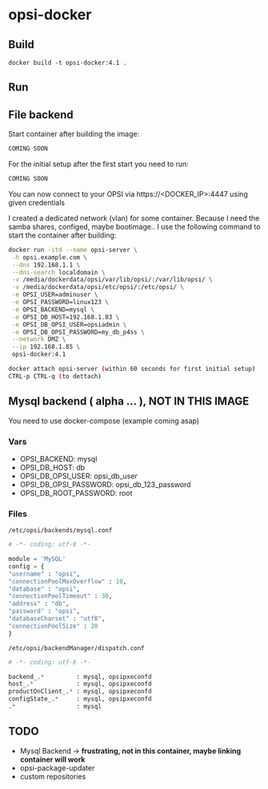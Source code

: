 # opsi-docker

## Build

` docker build -t opsi-docker:4.1 . `

## Run

## File backend

Start container after building the image:

```bash
COMING SOON
```

For the initial setup after the first start you need to run:

```bash
COMING SOON

```

You can now connect to your OPSI via https://<DOCKER_IP>:4447 using given credentials

I created a dedicated network (vlan) for some container. Because I need the samba shares, configed, maybe bootimage.. I use the following command to start the container after building:

```bash
docker run -itd --name opsi-server \
 -h opsi.example.com \
 --dns 192.168.1.1 \
 --dns-search localdomain \
 -v /media/dockerdata/opsi/var/lib/opsi/:/var/lib/opsi/ \
 -v /media/dockerdata/opsi/etc/opsi/:/etc/opsi/ \
 -e OPSI_USER=adminuser \
 -e OPSI_PASSWORD=linux123 \
 -e OPSI_BACKEND=mysql \
 -e OPSI_DB_HOST=192.168.1.83 \
 -e OPSI_DB_OPSI_USER=opsiadmin \
 -e OPSI_DB_OPSI_PASSWORD=my_db_p4ss \
 --network DMZ \
 --ip 192.168.1.85 \
 opsi-docker:4.1

docker attach opsi-server (within 60 seconds for first initial setup)
CTRL-p CTRL-q (to dettach)
```


## Mysql backend ( alpha ... ), NOT IN THIS IMAGE

You need to use docker-compose (example coming asap)

### Vars

  - OPSI_BACKEND: mysql
  - OPSI_DB_HOST: db
  - OPSI_DB_OPSI_USER: opsi_db_user
  - OPSI_DB_OPSI_PASSWORD: opsi_db_123_password
  - OPSI_DB_ROOT_PASSWORD: root

### Files

`/etc/opsi/backends/mysql.conf`

```python
# -*- coding: utf-8 -*-

module = 'MySQL'
config = {
"username" : "opsi",
"connectionPoolMaxOverflow" : 10,
"database" : "opsi",
"connectionPoolTimeout" : 30,
"address" : "db",
"password" : "opsi",
"databaseCharset" : "utf8",
"connectionPoolSize" : 20
}

```

`/etc/opsi/backendManager/dispatch.conf`

```python
# -*- coding: utf-8 -*-

backend_.*         : mysql, opsipxeconfd
host_.*            : mysql, opsipxeconfd
productOnClient_.* : mysql, opsipxeconfd
configState_.*     : mysql, opsipxeconfd
.*                 : mysql
```

## TODO

* Mysql Backend -> **frustrating, not in this container, maybe linking container will work**
* opsi-package-updater
* custom repositories
